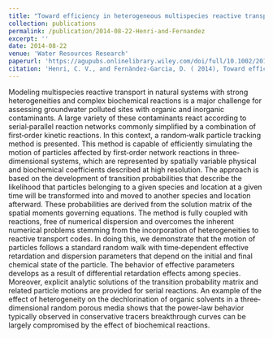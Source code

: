 ```yaml
---
title: "Toward efficiency in heterogeneous multispecies reactive transport modeling: A particle‐tracking solution for first‐order network reactions"
collection: publications
permalink: /publication/2014-08-22-Henri-and-Fernandez
excerpt: ''
date: 2014-08-22
venue: 'Water Resources Research'
paperurl: 'https://agupubs.onlinelibrary.wiley.com/doi/full/10.1002/2013WR014956'
citation: 'Henri, C. V., and Fernàndez‐Garcia, D. ( 2014), Toward efficiency in heterogeneous multispecies reactive transport modeling: A particle‐tracking solution for first‐order network reactions, Water Resour. Res., 50, 7206– 7230, doi:10.1002/2013WR014956.'
---
```


Modeling multispecies reactive transport in natural systems with strong heterogeneities and complex biochemical reactions is a major challenge for assessing groundwater polluted sites with organic and inorganic contaminants. A large variety of these contaminants react according to serial‐parallel reaction networks commonly simplified by a combination of first‐order kinetic reactions. In this context, a random‐walk particle tracking method is presented. This method is capable of efficiently simulating the motion of particles affected by first‐order network reactions in three‐dimensional systems, which are represented by spatially variable physical and biochemical coefficients described at high resolution. The approach is based on the development of transition probabilities that describe the likelihood that particles belonging to a given species and location at a given time will be transformed into and moved to another species and location afterward. These probabilities are derived from the solution matrix of the spatial moments governing equations. The method is fully coupled with reactions, free of numerical dispersion and overcomes the inherent numerical problems stemming from the incorporation of heterogeneities to reactive transport codes. In doing this, we demonstrate that the motion of particles follows a standard random walk with time‐dependent effective retardation and dispersion parameters that depend on the initial and final chemical state of the particle. The behavior of effective parameters develops as a result of differential retardation effects among species. Moreover, explicit analytic solutions of the transition probability matrix and related particle motions are provided for serial reactions. An example of the effect of heterogeneity on the dechlorination of organic solvents in a three‐dimensional random porous media shows that the power‐law behavior typically observed in conservative tracers breakthrough curves can be largely compromised by the effect of biochemical reactions.

